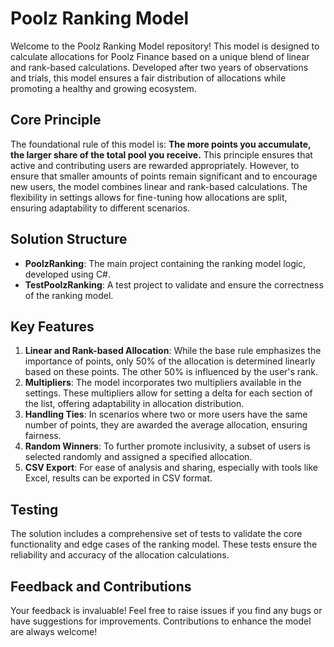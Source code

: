 # Poolz Ranking Model

Welcome to the Poolz Ranking Model repository! This model is designed to calculate allocations for Poolz Finance based on a unique blend of linear and rank-based calculations. Developed after two years of observations and trials, this model ensures a fair distribution of allocations while promoting a healthy and growing ecosystem.

## Core Principle

The foundational rule of this model is: **The more points you accumulate, the larger share of the total pool you receive.** This principle ensures that active and contributing users are rewarded appropriately. However, to ensure that smaller amounts of points remain significant and to encourage new users, the model combines linear and rank-based calculations. The flexibility in settings allows for fine-tuning how allocations are split, ensuring adaptability to different scenarios.

## Solution Structure

- **PoolzRanking**: The main project containing the ranking model logic, developed using C#.
- **TestPoolzRanking**: A test project to validate and ensure the correctness of the ranking model.

## Key Features

1. **Linear and Rank-based Allocation**: While the base rule emphasizes the importance of points, only 50% of the allocation is determined linearly based on these points. The other 50% is influenced by the user's rank.
2. **Multipliers**: The model incorporates two multipliers available in the settings. These multipliers allow for setting a delta for each section of the list, offering adaptability in allocation distribution.
3. **Handling Ties**: In scenarios where two or more users have the same number of points, they are awarded the average allocation, ensuring fairness.
4. **Random Winners**: To further promote inclusivity, a subset of users is selected randomly and assigned a specified allocation.
5. **CSV Export**: For ease of analysis and sharing, especially with tools like Excel, results can be exported in CSV format.

## Testing

The solution includes a comprehensive set of tests to validate the core functionality and edge cases of the ranking model. These tests ensure the reliability and accuracy of the allocation calculations.

## Feedback and Contributions

Your feedback is invaluable! Feel free to raise issues if you find any bugs or have suggestions for improvements. Contributions to enhance the model are always welcome!

